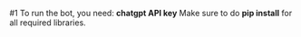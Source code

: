 #1 To run the bot, you need:
**chatgpt API key**
Make sure to do **pip install** for all required libraries.
